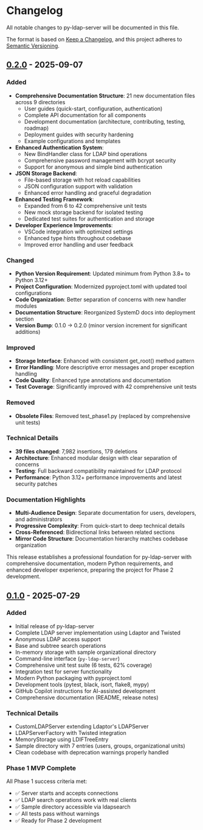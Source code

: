 # Changelog

All notable changes to py-ldap-server will be documented in this file.

The format is based on [Keep a Changelog](https://keepachangelog.com/en/1.0.0/),
and this project adheres to [Semantic Versioning](https://semver.org/spec/v2.0.0.html).

## [0.2.0] - 2025-09-07

### Added
- **Comprehensive Documentation Structure**: 21 new documentation files across 9 directories
  - User guides (quick-start, configuration, authentication)
  - Complete API documentation for all components
  - Development documentation (architecture, contributing, testing, roadmap)
  - Deployment guides with security hardening
  - Example configurations and templates
- **Enhanced Authentication System**: 
  - New BindHandler class for LDAP bind operations
  - Comprehensive password management with bcrypt security
  - Support for anonymous and simple bind authentication
- **JSON Storage Backend**: 
  - File-based storage with hot reload capabilities
  - JSON configuration support with validation
  - Enhanced error handling and graceful degradation
- **Enhanced Testing Framework**: 
  - Expanded from 6 to 42 comprehensive unit tests
  - New mock storage backend for isolated testing
  - Dedicated test suites for authentication and storage
- **Developer Experience Improvements**:
  - VSCode integration with optimized settings
  - Enhanced type hints throughout codebase
  - Improved error handling and user feedback

### Changed
- **Python Version Requirement**: Updated minimum from Python 3.8+ to Python 3.12+
- **Project Configuration**: Modernized pyproject.toml with updated tool configurations
- **Code Organization**: Better separation of concerns with new handler modules
- **Documentation Structure**: Reorganized SystemD docs into deployment section
- **Version Bump**: 0.1.0 → 0.2.0 (minor version increment for significant additions)

### Improved
- **Storage Interface**: Enhanced with consistent get_root() method pattern
- **Error Handling**: More descriptive error messages and proper exception handling
- **Code Quality**: Enhanced type annotations and documentation
- **Test Coverage**: Significantly improved with 42 comprehensive unit tests

### Removed
- **Obsolete Files**: Removed test_phase1.py (replaced by comprehensive unit tests)

### Technical Details
- **39 files changed**: 7,982 insertions, 179 deletions
- **Architecture**: Enhanced modular design with clear separation of concerns
- **Testing**: Full backward compatibility maintained for LDAP protocol
- **Performance**: Python 3.12+ performance improvements and latest security patches

### Documentation Highlights
- **Multi-Audience Design**: Separate documentation for users, developers, and administrators
- **Progressive Complexity**: From quick-start to deep technical details
- **Cross-Referenced**: Bidirectional links between related sections
- **Mirror Code Structure**: Documentation hierarchy matches codebase organization

This release establishes a professional foundation for py-ldap-server with comprehensive documentation, modern Python requirements, and enhanced developer experience, preparing the project for Phase 2 development.

## [0.1.0] - 2025-07-29

### Added
- Initial release of py-ldap-server
- Complete LDAP server implementation using Ldaptor and Twisted
- Anonymous LDAP access support
- Base and subtree search operations
- In-memory storage with sample organizational directory
- Command-line interface (`py-ldap-server`)
- Comprehensive unit test suite (6 tests, 62% coverage)
- Integration test for server functionality
- Modern Python packaging with pyproject.toml
- Development tools (pytest, black, isort, flake8, mypy)
- GitHub Copilot instructions for AI-assisted development
- Comprehensive documentation (README, release notes)

### Technical Details
- CustomLDAPServer extending Ldaptor's LDAPServer
- LDAPServerFactory with Twisted integration
- MemoryStorage using LDIFTreeEntry
- Sample directory with 7 entries (users, groups, organizational units)
- Clean codebase with deprecation warnings properly handled

### Phase 1 MVP Complete
All Phase 1 success criteria met:
- ✅ Server starts and accepts connections
- ✅ LDAP search operations work with real clients
- ✅ Sample directory accessible via ldapsearch
- ✅ All tests pass without warnings
- ✅ Ready for Phase 2 development

[0.2.0]: https://github.com/evilerbender/py-ldap-server/releases/tag/v0.2.0
[0.1.0]: https://github.com/evilerbender/py-ldap-server/releases/tag/v0.1.0
